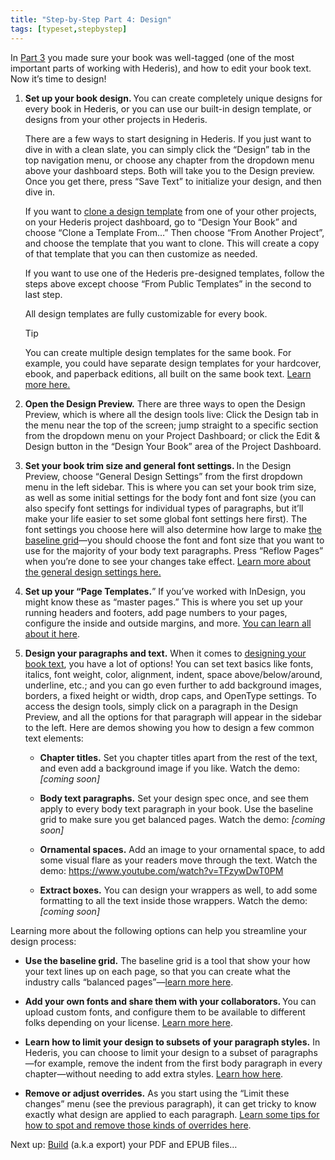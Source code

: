 ```yaml
---
title: "Step-by-Step Part 4: Design"
tags: [typeset,stepbystep]
---
```

 
<html><body><section data-type="chapter" class="hsecchapter" data-hederis-type="hsecchapter" id="step-by-step-4" data-pi-attrs="id: step-by-step-4; data-tags: typeset,stepbystep;" role="doc-chapter" data-tags="typeset,stepbystep" data-author-name=" " data-book-title=" " title="Step-by-Step Part 4: Design"><p class="hblkp" data-hederis-type="hblkp" id="pE3ut0i0g">In <a href="{% link _docs/step-by-step-3.md %}" class="hspana" data-hederis-type="hspana" id="pls6gH7NA">Part 3</a> you made sure your book was well-tagged (one of the most important parts of working with Hederis), and how to edit your book text. Now it&#8217;s time to design!</p><ol class="hwprnumlist" data-hederis-type="hwprnumlist" id="pBnAhcgdr"><li class="hblkoli" data-hederis-type="hblkoli" id="lifIwnSPvs"><p class="hblkoli" data-hederis-type="hblklip" id="pYUvpqdAN"><strong data-hederis-type="hspanstrong" id="pFugUeWZk">Set up your book design<strong class="hspanstrong" data-hederis-type="hspanstrong" id="pMxAu1Ox5">. </strong></strong>You can create completely unique designs for every book in Hederis, or you can use our built-in design template, or designs from your other projects in Hederis. </p><p class="hblklicont" data-hederis-type="hblklicont" id="p7GrhPrsX">There are a few ways to start designing in Hederis. If you just want to dive in with a clean slate, you can simply click the &#8220;Design&#8221; tab in the top navigation menu, or choose any chapter from the dropdown menu above your dashboard steps. Both will take you to the Design preview. Once you get there, press &#8220;Save Text&#8221; to initialize your design, and then dive in.</p><p class="hblklicont" data-hederis-type="hblklicont" id="pHkQwSaJv">If you want to <a href="{% link _docs/design-templates.md %}" class="hspana" data-hederis-type="hspana" id="pG0yVKxSa">clone a design template</a> from one of your other projects, on your Hederis project dashboard, go to &#8220;Design Your Book&#8221; and choose &#8220;Clone a Template From&#8230;&#8221; Then choose &#8220;From Another Project&#8221;, and choose the template that you want to clone. This will create a copy of that template that you can then customize as needed.</p><p class="hblklicont" data-hederis-type="hblklicont" id="py1IxpJHE">If you want to use one of the Hederis pre-designed templates, follow the steps above except choose &#8220;From Public Templates&#8221; in the second to last step.</p><p class="hblklicont" data-hederis-type="hblklicont" id="p3rmc3NvR">All design templates are fully customizable for every book.</p><div class="hwprbox box" data-hederis-type="hwprbox" id="po9KGZ0Hn" data-type="sidebar"><p class="hblktype" data-hederis-type="hblktype" id="ptfE9kBR6">Tip</p><p class="hblklicont" data-hederis-type="hblklicont" id="pk7jXg1eR">You can create multiple design templates for the same book. For example, you could have separate design templates for your hardcover, ebook, and paperback editions, all built on the same book text. <a href="{% link _docs/pdf-epub-templates.md %}" class="hspana" data-hederis-type="hspana" id="pzhhFWH2y">Learn more here.</a></p></div></li><li class="hblkoli" data-hederis-type="hblkoli" id="liIRjUJi2x"><p class="hblkoli" data-hederis-type="hblklip" id="pB9MmPm1x"><strong class="hspanstrong" data-hederis-type="hspanstrong" id="pX5JQfLVA">Open the Design Preview.</strong> There are three ways to open the Design Preview, which is where all the design tools live: Click the Design tab in the menu near the top of the screen; jump straight to a specific section from the dropdown menu on your Project Dashboard; or click the Edit &amp; Design button in the &#8220;Design Your Book&#8221; area of the Project Dashboard.</p></li><li class="hblkoli" data-hederis-type="hblkoli" id="liPV4Kx5d5"><p class="hblkoli" data-hederis-type="hblklip" id="pXfXupJwd"><strong class="hspanstrong" data-hederis-type="hspanstrong" id="pvrGS9OCm">Set your book trim size and general font settings. </strong>In the Design Preview, choose &#8220;General Design Settings&#8221; from the first dropdown menu in the left sidebar. This is where you can set your book trim size, as well as some initial settings for the body font and font size (you can also specify font settings for individual types of paragraphs, but it&#8217;ll make your life easier to set some global font settings here first). The font settings you choose here will also determine how large to make <a href="{% link _docs/baseline-grid.md %}" class="hspana" data-hederis-type="hspana" id="pLE09HfqI">the baseline grid</a>&#8212;you should choose the font and font size that you want to use for the majority of your body text paragraphs. Press &#8220;Reflow Pages&#8221; when you&#8217;re done to see your changes take effect. <a href="{% link _docs/typeset-general-design.md %}" class="hspana" data-hederis-type="hspana" id="pJLmPlCrx">Learn more about the general design settings here.</a></p></li><li class="hblkoli" data-hederis-type="hblkoli" id="li75hhbkJ5"><p class="hblkoli" data-hederis-type="hblklip" id="pVC6dSZTd"><strong class="hspanstrong" data-hederis-type="hspanstrong" id="pkhvMIUTx">Set up your &#8220;Page Templates.</strong>&#8221; If you&#8217;ve worked with InDesign, you might know these as &#8220;master pages.&#8221; This is where you set up your running headers and footers, add page numbers to your pages, configure the inside and outside margins, and more. <a href="{% link _docs/typeset-master-pages.md %}" class="hspana" data-hederis-type="hspana" id="puTqJ3m3p">You can learn all about it here</a>.</p></li><li class="hblkoli" data-hederis-type="hblkoli" id="li7q2Ascnq"><p class="hblkoli" data-hederis-type="hblklip" id="pM7pJ2QOR"><strong class="hspanstrong" data-hederis-type="hspanstrong" id="pS9Qh2y8V">Design your paragraphs and text.</strong> When it comes to <a href="{% link _docs/typeset-text-design.md %}" class="hspana" data-hederis-type="hspana" id="pBS2Orfqx">designing your book text</a>, you have a lot of options! You can set text basics like fonts, italics, font weight, color, alignment, indent, space above/below/around, underline, etc.; and you can go even further to add background images, borders, a fixed height or width, drop caps, and OpenType settings. To access the design tools, simply click on a paragraph in the Design Preview, and all the options for that paragraph will appear in the sidebar to the left. Here are demos showing you how to design a few common text elements:</p><ul class="hwprbulletlist" data-hederis-type="hwprbulletlist" id="pPSDV5OJE"><li class="hblkuli" data-hederis-type="hblkuli" id="liYmvajUqY"><p class="hblkuli" data-hederis-type="hblklip" id="pVAaOBARL"><strong class="hspanstrong" data-hederis-type="hspanstrong" id="pwyMogs2k">Chapter titles.</strong> Set you chapter titles apart from the rest of the text, and even add a background image if you like. Watch the demo: <em data-hederis-type="hspanem" id="pwRPeatzS">[coming soon]</em></p></li><li class="hblkuli" data-hederis-type="hblkuli" id="liXN5mUWUO"><p class="hblkuli" data-hederis-type="hblklip" id="pTd3jlOoT"><strong class="hspanstrong" data-hederis-type="hspanstrong" id="paCxgjKi3">Body text paragraphs.</strong> Set your design spec once, and see them apply to every body text paragraph in your book. Use the baseline grid to make sure you get balanced pages. Watch the demo: <em class="hspanem" data-hederis-type="hspanem" id="ps9mDa79D">[coming soon]</em></p></li><li class="hblkuli" data-hederis-type="hblkuli" id="liZuq1XOcA"><p class="hblkuli" data-hederis-type="hblklip" id="pioXxhEi4"><strong class="hspanstrong" data-hederis-type="hspanstrong" id="phWeza1Fa">Ornamental spaces.</strong> Add an image to your ornamental space, to add some visual flare as your readers move through the text. Watch the demo: <a href="https://www.youtube.com/watch?v=TFzywDwT0PM" class="hspana" data-hederis-type="hspana" id="pJr1w4is7">https://www.youtube.com/watch?v=TFzywDwT0PM</a><em class="hspanem" data-hederis-type="hspanem" id="pCbjj0nmF"> </em></p></li><li class="hblkuli" data-hederis-type="hblkuli" id="liY2C7YPpR"><p class="hblkuli" data-hederis-type="hblklip" id="pmw50ekOt"><strong class="hspanstrong" data-hederis-type="hspanstrong" id="pdPgQOcrK">Extract boxes.</strong> You can design your wrappers as well, to add some formatting to all the text inside those wrappers. Watch the demo: <em class="hspanem" data-hederis-type="hspanem" id="pvQlqKhBL">[coming soon]</em></p></li></ul></li></ol><p class="hblkp" data-hederis-type="hblkp" id="pmphjtPnv">Learning more about the following options can help you streamline your design process:</p><ul class="hwprbulletlist" data-hederis-type="hwprbulletlist" id="pc7naBFy9"><li class="hblkuli" data-hederis-type="hblkuli" id="liFKbIaAne"><p class="hblkuli" data-hederis-type="hblklip" id="pxmsjCiRK"><strong class="hspanstrong" data-hederis-type="hspanstrong" id="pZP9XlMyP">Use the baseline grid.</strong> The baseline grid is a tool that show your how your text lines up on each page, so that you can create what the industry calls &#8220;balanced pages&#8221;&#8212;<a href="{% link _docs/baseline-grid.md %}" class="hspana" data-hederis-type="hspana" id="pd8KB34eO">learn more here</a>.</p></li><li class="hblkuli" data-hederis-type="hblkuli" id="li2FBQtZCQ"><p class="hblkuli" data-hederis-type="hblklip" id="pxxaPFcGW"><strong class="hspanstrong" data-hederis-type="hspanstrong" id="p4eWNDIRA">Add your own fonts and share them with your collaborators. </strong>You can upload custom fonts, and configure them to be available to different folks depending on your license. <a href="{% link _docs/custom-font.md %}" class="hspana" data-hederis-type="hspana" id="pxkCojKu3">Learn more here</a>.</p></li><li class="hblkuli" data-hederis-type="hblkuli" id="liwuA2fLeJ"><p class="hblkuli" data-hederis-type="hblklip" id="pnmt5qMGc"><strong class="hspanstrong" data-hederis-type="hspanstrong" id="p4fXGx7dj">Learn how to limit your design to subsets of your paragraph styles.</strong> In Hederis, you can choose to limit your design to a subset of paragraphs&#8212;for example, remove the indent from the first body paragraph in every chapter&#8212;without needing to add extra styles. <a href="{% link _docs/selectors.md %}" class="hspana" data-hederis-type="hspana" id="p3pZXnsgh">Learn how here</a>.</p></li><li class="hblkuli" data-hederis-type="hblkuli" id="limOYkBBTi"><p class="hblkuli" data-hederis-type="hblklip" id="pzBQRKuAn"><strong class="hspanstrong" data-hederis-type="hspanstrong" id="pDmHj05z3">Remove or adjust overrides.</strong> As you start using the &#8220;Limit these changes&#8221; menu (see the previous paragraph), it can get tricky to know exactly what design are applied to each paragraph. <a href="{% link _docs/design-settings-and-inheritance.md %}" class="hspana" data-hederis-type="hspana" id="pz7C8enU8">Learn some tips for how to spot and remove those kinds of overrides here</a>.</p></li></ul><p class="hblkp" data-hederis-type="hblkp" id="pSXD5hGFl">Next up: <a href="{% link _docs/step-by-step-5.md %}" class="hspana" data-hederis-type="hspana" id="plxrXnqtM">Build</a> (a.k.a export) your PDF and EPUB files&#8230;</p></section></body></html>
